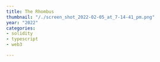 ```yaml
---
title: The Rhombus
thumbnail: "/./screen_shot_2022-02-05_at_7-14-41_pm.png"
year: "2022"
categories:
- solidity
- typescript
- web3

---
```

